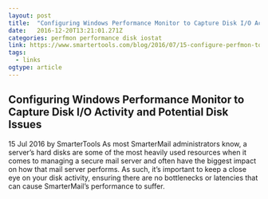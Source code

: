 ```yaml
---
layout: post
title:  "Configuring Windows Performance Monitor to Capture Disk I/O Activity and Potential Disk Issues"
date:   2016-12-20T13:21:01.271Z
categories: perfmon performance disk iostat
link: https://www.smartertools.com/blog/2016/07/15-configure-perfmon-to-prevent-disk-issues
tags:
  - links
ogtype: article
---
```


## Configuring Windows Performance Monitor to Capture Disk I/O Activity and Potential Disk Issues

15
Jul 2016
 by SmarterTools
As most SmarterMail administrators know, a server’s hard disks are some of the most heavily used resources when it comes to managing a secure mail server and often have the biggest impact on how that mail server performs. As such, it’s important to keep a close eye on your disk activity, ensuring there are no bottlenecks or latencies that can cause SmarterMail’s performance to suffer.
